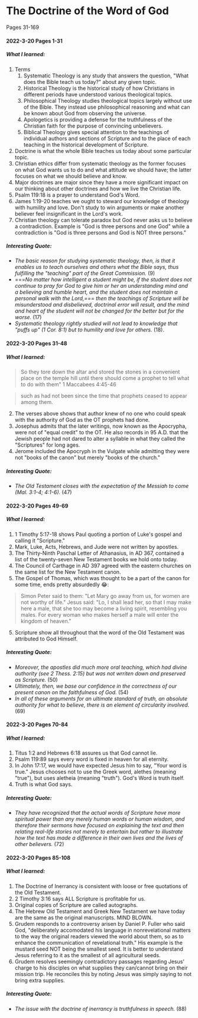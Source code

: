 # The Doctrine of the Word of God
Pages 31-169

#### 2022-3-20 Pages 1-31
##### What I learned:
1. Terms
	1. Systematic Theology is any study that answers the question, "What does the Bible teach us today?" about any given topic.
	2. Historical Theology is the historical study of how Christians in different periods have understood various theological topics.
	3. Philosophical Theology studies theological topics largely without use of the Bible. They instead use philosophical reasoning and what can be known about God from observing the universe.
	4. Apologetics is providing a defense for the truthfulness of the Christian faith for the purpose of convincing unbelievers.
	5. Biblical Theology gives special attention to the teachings of individual authors and sections of Scripture and to the place of each teaching in the historical development of Scripture.
1. Doctrine is what the whole Bible teaches us today about some particular topic.
2. Christian ethics differ from systematic theology as the former focuses on what God wants us to do and what attitude we should have; the latter focuses on what we should believe and know.
3. Major doctrines are major since they have a more significant impact on our thinking about other doctrines and how we live the Christian life.
4. Psalm 119:18 is a prayer to understand God's Word.
5. James 1:19-20 teaches we ought to steward our knowledge of theology with humility and love. Don't study to win arguments or make another believer feel insignificant in the Lord's work.
6. Christian theology can tolerate paradox but God never asks us to believe a contradiction. Example is "God is three persons and one God" while a contradiction is "God is three persons and God is NOT three persons."

##### Interesting Quote:
- *The basic reason for studying systematic theology, then, is that it enables us to teach ourselves and others what the Bible says, thus fulfilling the "teaching" part of the Great Commission.* (9)
- ===*No matter how intelligent a student might be, if the student does not continue to pray for God to give him or her an understanding mind and a believing and humble heart, and the student does not maintain a personal walk with the Lord,=== then the teachings of Scripture will be misunderstood and disbelieved, doctrinal error will result, and the mind and heart of the student will not be changed for the better but for the worse.* (17)
- *Systematic theology rightly studied will not lead to knowledge that "puffs up" (1 Cor. 8:1) but to humility and love for others.* (18).


#### 2022-3-20 Pages 31-48
##### What I learned:
> So they tore down the altar and stored the stones in a convenient place on the temple hill until there should come a prophet to tell what to do with them"
> 1 Maccabees 4:45-46

>such as had not been since the time that prophets ceased to appear among them.
2. The verses above shows that author knew of no one who could speak with the authority of God as the OT prophets had done. 
3. Josephus admits that the later writings, now known as the Apocrypha, were not of "equal credit" to the OT. He also records in 95 A.D. that the Jewish people had not dared to alter a syllable in what they called the "Scriptures" for long ages. 
4. Jerome included the Apocryph in the Vulgate while admitting they were not "books of the canon" but merely "books of the church."

##### Interesting Quote:
- *The Old Testament closes with the expectation of the Messiah to come (Mal. 3:1-4; 4:1-6).* (47)


#### 2022-3-20 Pages 49-69
##### What I learned:
1. 1 Timothy 5:17-18 shows Paul quoting a portion of Luke's gospel and calling it "Scripture."
1. Mark, Luke, Acts, Hebrews, and Jude were not written by apostles.
2. The Thirty-Ninth Paschal Letter of Athanasius, in AD 367, contained a list of the twenty-seven New Testament books we hold onto today.
3. The Council of Carthage in AD 397 agreed with the eastern churches on the same list for the New Testament canon.
4. The Gospel of Thomas, which was thought to be a part of the canon for some time, ends pretty absurdedly 😂: 
>Simon Peter said to them: "Let Mary go away from us, for women are not worthy of life." Jesus said: "Lo, I shall lead her, so that I may make here a male, that she too may become a living spirit, resembling you males. For every woman who makes herself a male will enter the kingdom of heaven."
 
 5. Scripture show all throughout that the word of the Old Testament was attributed to God Himself.
##### Interesting Quote:
- *Moreover, the apostles did much more oral teaching, which had divine authority (see 2 Thess. 2:15) but was not wrriten down and preserved as Scripture.* (50)
- *Ultimately, then, we base our confidence in the correctness of our present canon on the faithfulness of God.* (54)
- *In all of these arguments for an ultimate standard of truth, an absolute authority for what to believe, there is an element of circularity involved.* (69)


#### 2022-3-20 Pages 70-84
##### What I learned:
1. Titus 1:2 and Hebrews 6:18 assures us that God cannot lie.
1. Psalm 119:89 says every word is fixed in heaven for all eternity.
1. In John 17:17, we would have expected Jesus him to say, "Your word is true." Jesus chooses not to use the Greek word, alethes (meaning "true"), but uses aletheia (meaning "truth"). God's Word is truth itself.
2. Truth is what God says.

##### Interesting Quote:
- *They have recognized that the actual words of Scripture have more spiritual power than any merely human words or human wisdom, and therefore their sermons have focused on explaining the text and then relating real-life stories not merely to entertain but rather to illustrate how the text has made a difference in their own lives and the lives of other believers.* (72)


#### 2022-3-20 Pages 85-108
##### What I learned:
1. The Doctrine of Inerrancy is consistent with loose or free quotations of the Old Testament. 
1. 2 Timothy 3:16 says ALL Scripture is profitable for us.
1. Original copies of Scripture are called autographs.
2. The Hebrew Old Testament and Greek New Testament we have today are the same as the original manuscripts. MIND BLOWN.
3. Grudem responds to a controversy arisen by Daniel P. Fuller who said God, "deliberately accomodated his language in nonrevelational matters to the way the original readers viewed the world about them, so as to enhance the communication of revelational truth." His example is the mustard seed NOT being the smallest seed. It is better to understand Jesus referring to it as the smallest of all agricultural seeds.
4. Grudem resolves seemingly contradictory passages regarding Jesus' charge to his disciples on what supplies they can/cannot bring on their mission trip. He reconciles this by noting Jesus was simply saying to not bring extra supplies.

##### Interesting Quote:
- *The issue with the doctrine of inerrancy is truthfulness in speech.* (88)


 




